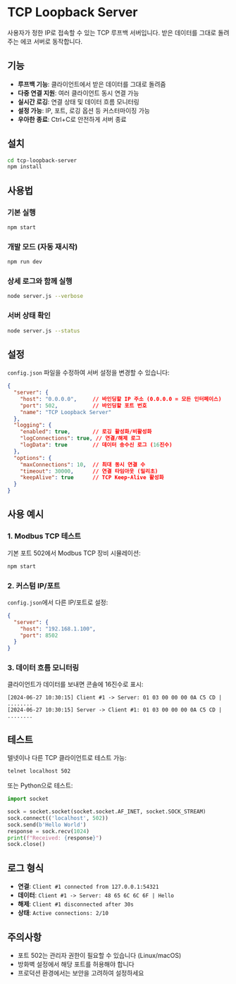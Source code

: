 # TCP Loopback Server

사용자가 정한 IP로 접속할 수 있는 TCP 루프백 서버입니다. 받은 데이터를 그대로 돌려주는 에코 서버로 동작합니다.

## 기능

- **루프백 기능**: 클라이언트에서 받은 데이터를 그대로 돌려줌
- **다중 연결 지원**: 여러 클라이언트 동시 연결 가능
- **실시간 로깅**: 연결 상태 및 데이터 흐름 모니터링
- **설정 가능**: IP, 포트, 로깅 옵션 등 커스터마이징 가능
- **우아한 종료**: Ctrl+C로 안전하게 서버 종료

## 설치

```bash
cd tcp-loopback-server
npm install
```

## 사용법

### 기본 실행
```bash
npm start
```

### 개발 모드 (자동 재시작)
```bash
npm run dev
```

### 상세 로그와 함께 실행
```bash
node server.js --verbose
```

### 서버 상태 확인
```bash
node server.js --status
```

## 설정

`config.json` 파일을 수정하여 서버 설정을 변경할 수 있습니다:

```json
{
  "server": {
    "host": "0.0.0.0",     // 바인딩할 IP 주소 (0.0.0.0 = 모든 인터페이스)
    "port": 502,           // 바인딩할 포트 번호
    "name": "TCP Loopback Server"
  },
  "logging": {
    "enabled": true,       // 로깅 활성화/비활성화
    "logConnections": true, // 연결/해제 로그
    "logData": true        // 데이터 송수신 로그 (16진수)
  },
  "options": {
    "maxConnections": 10,  // 최대 동시 연결 수
    "timeout": 30000,      // 연결 타임아웃 (밀리초)
    "keepAlive": true      // TCP Keep-Alive 활성화
  }
}
```

## 사용 예시

### 1. Modbus TCP 테스트
기본 포트 502에서 Modbus TCP 장비 시뮬레이션:
```bash
npm start
```

### 2. 커스텀 IP/포트
`config.json`에서 다른 IP/포트로 설정:
```json
{
  "server": {
    "host": "192.168.1.100",
    "port": 8502
  }
}
```

### 3. 데이터 흐름 모니터링
클라이언트가 데이터를 보내면 콘솔에 16진수로 표시:
```
[2024-06-27 10:30:15] Client #1 -> Server: 01 03 00 00 00 0A C5 CD | ........
[2024-06-27 10:30:15] Server -> Client #1: 01 03 00 00 00 0A C5 CD | ........
```

## 테스트

텔넷이나 다른 TCP 클라이언트로 테스트 가능:
```bash
telnet localhost 502
```

또는 Python으로 테스트:
```python
import socket

sock = socket.socket(socket.socket.AF_INET, socket.SOCK_STREAM)
sock.connect(('localhost', 502))
sock.send(b'Hello World')
response = sock.recv(1024)
print(f"Received: {response}")
sock.close()
```

## 로그 형식

- **연결**: `Client #1 connected from 127.0.0.1:54321`
- **데이터**: `Client #1 -> Server: 48 65 6C 6C 6F | Hello`
- **해제**: `Client #1 disconnected after 30s`
- **상태**: `Active connections: 2/10`

## 주의사항

- 포트 502는 관리자 권한이 필요할 수 있습니다 (Linux/macOS)
- 방화벽 설정에서 해당 포트를 허용해야 합니다
- 프로덕션 환경에서는 보안을 고려하여 설정하세요